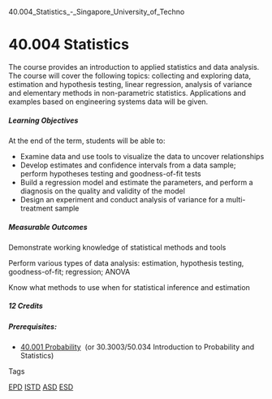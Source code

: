 40.004_Statistics_-_Singapore_University_of_Techno



40.004 Statistics
=================

The course provides an introduction to applied statistics and data analysis. The course will cover the following topics: collecting and exploring data, estimation and hypothesis testing, linear regression, analysis of variance and elementary methods in non-parametric statistics. Applications and examples based on engineering systems data will be given.

##### **Learning Objectives**

At the end of the term, students will be able to:

* Examine data and use tools to visualize the data to uncover relationships
* Develop estimates and confidence intervals from a data sample; perform hypotheses testing and goodness-of-fit tests
* Build a regression model and estimate the parameters, and perform a diagnosis on the quality and validity of the model
* Design an experiment and conduct analysis of variance for a multi-treatment sample

##### **Measurable Outcomes**

Demonstrate working knowledge of statistical methods and tools

Perform various types of data analysis: estimation, hypothesis testing, goodness-of-fit; regression; ANOVA

Know what methods to use when for statistical inference and estimation

##### 12 Credits

##### **Prerequisites:**

* [40.001 Probability](https://www.sutd.edu.sg/repo/course/40-001-probability/)  (or 30.3003/50.034 Introduction to Probability and Statistics)

Tags

[EPD](/education/undergraduate/courses/?pillar-cluster=44)
[ISTD](/education/undergraduate/courses/?pillar-cluster=11)
[ASD](/education/undergraduate/courses/?pillar-cluster=1167)
[ESD](/education/undergraduate/courses/?pillar-cluster=99)

